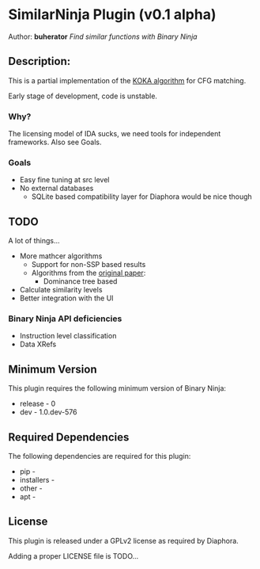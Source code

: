 # SimilarNinja Plugin (v0.1 alpha)
Author: **buherator**
_Find similar functions with Binary Ninja_
## Description:

This is a partial implementation of the [KOKA algorithm](http://joxeankoret.com/blog/2018/11/04/new-cfg-based-heuristic-diaphora/) for CFG matching. 

Early stage of development, code is unstable. 

### Why?

The licensing model of IDA sucks, we need tools for independent frameworks. Also see Goals.

### Goals

* Easy fine tuning at src level
* No external databases
  * SQLite based compatibility layer for Diaphora would be nice though

## TODO

A lot of things...

* More mathcer algorithms
  * Support for non-SSP based results
  * Algorithms from the [original paper](https://census-labs.com/media/efficient-features-bindiff.pdf):
    * Dominance tree based 
* Calculate similarity levels
* Better integration with the UI

### Binary Ninja API deficiencies

* Instruction level classification  
* Data XRefs


## Minimum Version

This plugin requires the following minimum version of Binary Ninja:

 * release - 0
 * dev - 1.0.dev-576

## Required Dependencies

The following dependencies are required for this plugin:

 * pip - 
 * installers - 
 * other - 
 * apt - 

## License
This plugin is released under a GPLv2 license as required by Diaphora. 

Adding a proper LICENSE file is TODO...
